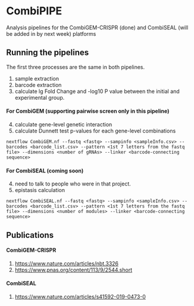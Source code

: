 # CombiPIPE
Analysis pipelines for the CombiGEM-CRISPR (done) and CombiSEAL (will be added in by next week) platforms
## Running the pipelines
The first three processes are the same in both pipelines.
1. sample extraction
2. barcode extraction
3. calculate lg Fold Change and -log10 P value between the initial and experimental group.
#### For CombiGEM (supporting pairwise screen only in this pipeline)
4. calculate gene-level genetic interaction
5. calculate Dunnett test p-values for each gene-level combinations
```
nextflow CombiGEM.nf --fastq <fastq> --sampinfo <sampleInfo.csv> --barcodes <barcode_list.csv> --pattern <1st 7 letters from the fastq file> --dimensions <number of gRNAs> --linker <barcode-connecting sequence>
```
#### For CombiSEAL (coming soon)
4. need to talk to people who were in that project.
5. epistasis calculation
```
nextflow CombiSEAL.nf --fastq <fastq> --sampinfo <sampleInfo.csv> --barcodes <barcode_list.csv> --pattern <1st 7 letters from the fastq file> --dimensions <number of modules> --linker <barcode-connecting sequence>
```
## Publications
#### CombiGEM-CRISPR
1. https://www.nature.com/articles/nbt.3326
2. https://www.pnas.org/content/113/9/2544.short
#### CombiSEAL
1. https://www.nature.com/articles/s41592-019-0473-0
